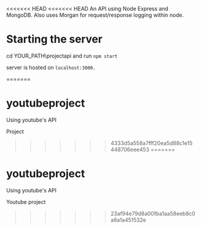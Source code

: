 <<<<<<< HEAD
<<<<<<< HEAD
An API using Node Express and MongoDB. Also uses Morgan for request/response logging within node.

<h1>Starting the server</h1>

cd YOUR_PATH\projectapi and run ```npm start```

server is hosted on ```localhost:3000.```


=======
# youtubeproject
Using youtube's API

Project
>>>>>>> 4333d5a558a7fff20ea5d88c1e15448706eee453
=======
# youtubeproject
Using youtube's API

Youtube project
>>>>>>> 23af94e79d8a00fba1aa58eeb8c0a6a1a451532e

